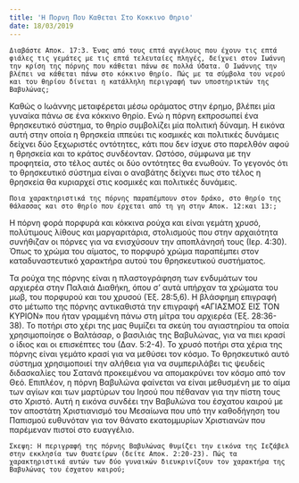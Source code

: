 ```yaml
---
title: 'Η Πορνη Που Καθεται Στο Κοκκινο Θηριο'
date: 18/03/2019
---
```


`Διαβάστε Αποκ. 17:3. Ένας από τους επτά αγγέλους που έχουν τις επτά φιάλες τις γεμάτες με τις επτά τελευταίες πληγές, δείχνει στον Ιωάννη την κρίση της πόρνης που κάθεται πάνω σε πολλά ύδατα. Ο Ιωάννης την βλέπει να κάθεται πάνω στο κόκκινο θηρίο. Πώς με τα σύμβολα του νερού και του θηρίου δίνεται η κατάλληλη περιγραφή των υποστηρικτών της Βαβυλώνας;`

Καθώς ο Ιωάννης μεταφέρεται μέσω οράματος στην έρημο, βλέπει μία γυναίκα πάνω σε ένα κόκκινο θηρίο. Ενώ η πόρνη εκπροσωπεί ένα θρησκευτικό σύστημα, το θηρίο συμβολίζει μία πολιτική δύναμη. Η εικόνα αυτή στην οποία η θρησκεία ιππεύει τις κοσμικές και  πολιτικές δυνάμεις δείχνει δύο ξεχωριστές οντότητες, κάτι που δεν ίσχυε στο παρελθόν αφού η θρησκεία και το κράτος συνδέονταν. Ωστόσο, σύμφωνα με την προφητεία, στο τέλος αυτές οι δύο οντότητες θα ενωθούν. Το γεγονός ότι το θρησκευτικό σύστημα είναι ο αναβάτης δείχνει πως στο τέλος η θρησκεία θα κυριαρχεί στις κοσμικές και πολιτικές δυνάμεις. 

`Ποια χαρακτηριστικά της πόρνης παραπέμπουν στον δράκο, στο θηρίο της θάλασσας και στο θηρίο που έρχεται από τη γη στην Αποκ. 12:και 13:;`

Η πόρνη φορά πορφυρά και κόκκινα ρούχα και είναι γεμάτη χρυσό, πολύτιμους λίθους και μαργαριτάρια, στολισμούς που στην αρχαιότητα συνήθιζαν οι πόρνες για να ενισχύσουν την αποπλάνησή τους (Ιερ. 4:30). Όπως το χρώμα του αίματος, το πορφυρό χρώμα παραπέμπει στον καταδυναστευτικό χαρακτήρα αυτού του θρησκευτικού συστήματος. 

Τα ρούχα της πόρνης είναι η πλαστογράφηση των ενδυμάτων του αρχιερέα στην Παλαιά Διαθήκη, όπου σ’ αυτά υπήρχαν τα χρώματα του μωβ, του πορφυρού και του χρυσού (Έξ. 28:5,6). Η βλάσφημη επιγραφή στο μέτωπο της πόρνης αντικαθιστά την επιγραφή «ΑΓΙΑΣΜΟΣ ΕΙΣ ΤΟΝ ΚΥΡΙΟΝ» που ήταν γραμμένη πάνω στη μίτρα του αρχιερέα (Έξ. 28:36-38). Το ποτήρι στο χέρι της μας θυμίζει τα σκεύη του αγιαστηρίου τα οποία χρησιμοποίησε ο Βαλτάσαρ, ο βασιλιάς της Βαβυλώνας, για να πιει κρασί ο ίδιος και οι επισκέπτες του (Δαν. 5:2-4). Το χρυσό ποτήρι στα χέρια της πόρνης είναι γεμάτο κρασί για να μεθύσει τον κόσμο. Το θρησκευτικό αυτό σύστημα χρησιμοποιεί την αλήθεια για να συμπεριλάβει τις ψευδείς διδασκαλίες του Σατανά προκειμένου να απομακρύνει τον κόσμο από τον Θεό. Επιπλέον, η πόρνη Βαβυλώνα φαίνεται να είναι μεθυσμένη με το αίμα των αγίων και των μαρτύρων του Ιησού που πέθαναν για την πίστη τους στο Χριστό. Αυτή η εικόνα συνδέει την Βαβυλώνα του έσχατου καιρού με τον αποστάτη Χριστιανισμό του Μεσαίωνα που υπό την καθοδήγηση του Παπισμού ευθυνόταν για τον θάνατο εκατομμυρίων Χριστιανών που παρέμεναν πιστοί στο ευαγγέλιο. 

`Σκεψη: Η περιγραφή της πόρνης Βαβυλώνας θυμίζει την εικόνα της Ιεζάβελ στην εκκλησία των Θυατείρων (δείτε Αποκ. 2:20-23). Πώς τα χαρακτηριστικά αυτών των δύο γυναικών διευκρινίζουν τον χαρακτήρα της Βαβυλώνας του έσχατου καιρού;`